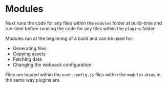 # Modules

Nuxt runs the code for any files within the `modules` folder at build-time and run-time before running the code for any files within the `plugins` folder.

Modules run at the beginning of a build and can be used for:

- Generating files
- Copying assets
- Fetching data
- Changing the webpack configuration

Files are loaded within the `nuxt.config.js` files within the `modules` array in the same way plugins are.
